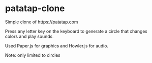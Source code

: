 # patatap-clone

Simple clone of https://patatap.com

Press any letter key on the keyboard to generate a circle that changes colors and play sounds.

Used Paper.js for graphics and Howler.js for audio.

Note: only limited to circles
